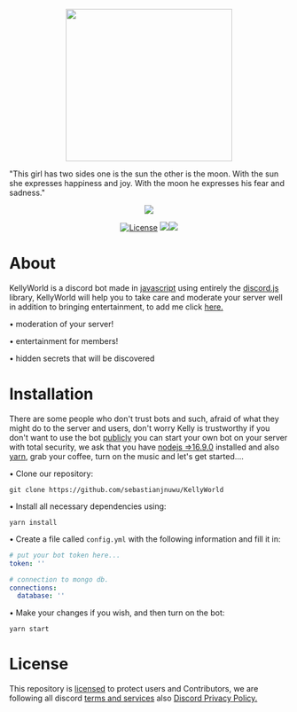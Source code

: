 <p align="center">
 <a><img alt="" src="https://raw.githubusercontent.com/sebastianjnuwu/KellyWorld/KellyWorld/public/KellyWorld.png" width=300 height=275></a>
</p>

"This girl has two sides one is the sun the other is the moon. With the sun she expresses happiness and joy. With the moon he expresses his fear and sadness."

<p align="center">
 <a href="https://top.gg/bot/932705411897905193"><img src="https://top.gg/api/widget/932705411897905193.svg"></a>
</p>
<p align="center">
 <a href="https://opensource.org/licenses/Apache-2.0"><img alt="License" src="https://img.shields.io/badge/License-Apache%202.0-blue.svg" /></a>
 <a href="https://www.codacy.com/gh/sebastianjnuwu/KellyWorld/dashboard?utm_source=github.com&amp;utm_medium=referral&amp;utm_content=sebastianjnuwu/KellyWorld&amp;utm_campaign=Badge_Grade"><img src="https://app.codacy.com/project/badge/Grade/faf1a272f7af48dcb2177c1d93bf436b" /></a><a href="https://discord.gg/NDzFeDp8YE"><img src="https://discordapp.com/api/guilds/893997835412971570/widget.png"></a>
</p>

# About

KellyWorld is a discord bot made in [javascript](https://en.m.wikipedia.org/wiki/JavaScript) using entirely the [discord.js](https://www.npmjs.com/package/discord.js) library, KellyWorld will help you to take care and moderate your server well in addition to bringing entertainment, to add me click [here.](https://discord.com/oauth2/authorize?client_id=932705411897905193&permissions=8&scope=applications.commands%20bot)

• moderation of your server!

• entertainment for members!

• hidden secrets that will be discovered

# Installation

There are some people who don't trust bots and such, afraid of what they might do to the server and users, don't worry Kelly is trustworthy if you don't want to use the bot [publicly](https://top.gg/bot/932705411897905193) you can start your own bot on your server with total security, we ask that you have [nodejs =>16.9.0](https://nodejs.org/en/download/) installed and also [yarn](https://classic.yarnpkg.com/lang/en/docs/install/#debian-stable), grab your coffee, turn on the music and let's get started....

• Clone our repository:
```
git clone https://github.com/sebastianjnuwu/KellyWorld
```

• Install all necessary dependencies using:
```
yarn install
```

• Create a file called `config.yml` with the following information and fill it in:
```yml
# put your bot token here...
token: ''

# connection to mongo db.
connections:
  database: ''
```

• Make your changes if you wish, and then turn on the bot:
```
yarn start
```

# License

This repository is [licensed](https://github.com/sebastianjnuwu/KellyWorld/blob/canary/LICENSE) to protect users and Contributors, we are following all discord [terms and services](https://discord.com/terms) also [Discord Privacy Policy.](https://discord.com/privacy)